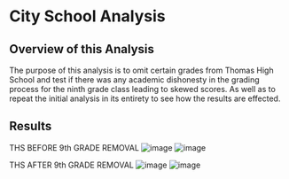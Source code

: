 # City School Analysis

## Overview of this Analysis

The purpose of this analysis is to omit certain grades from Thomas High School and test if there was any academic dishonesty in the grading process for the ninth grade class leading to skewed scores. As well as to repeat the initial analysis in its entirety to see how the results are effected.

## Results

THS BEFORE 9th GRADE REMOVAL
![image](https://user-images.githubusercontent.com/102704559/167280971-190ebd18-3b04-4eec-ac68-48ccc6556e8c.png)
![image](https://user-images.githubusercontent.com/102704559/167280960-d566748a-2dc9-4eb7-8cb5-9364189b7b81.png)

THS AFTER 9th GRADE REMOVAL
![image](https://user-images.githubusercontent.com/102704559/167280973-7405863f-2065-452a-a199-c49f3169a9a1.png)
![image](https://user-images.githubusercontent.com/102704559/167280912-64127fce-372e-49f1-8d8d-9ac473f1c102.png)
